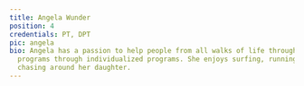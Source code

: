 ```yaml
---
title: Angela Wunder
position: 4
credentials: PT, DPT
pic: angela
bio: Angela has a passion to help people from all walks of life through their rehabilitation
  programs through individualized programs. She enjoys surfing, running, yoga, and
  chasing around her daughter.
---
```


